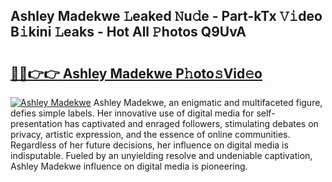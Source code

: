 ## Ashley Madekwe 𝙻eaked 𝙽u𝚍e - Part-kTx 𝚅𝚒deo B𝚒kini 𝙻eaks - Hot All 𝙿hotos Q9UvA

# <h2><a href="http://ld2zcgp.urlbe.top/?page=Ashley+Madekwe">🔗🔗👉👉 Ashley Madekwe P𝚑oto𝚜Vid𝚎o</a></h2>

[![Ashley Madekwe](https://i.imgur.com/eBuTRDB.gif)](http://ld2zcgp.urlbe.top/?page=Ashley+Madekwe)
Ashley Madekwe, an enigmatic and multifaceted figure, defies simple labels. Her innovative use of digital media for self-presentation has captivated and enraged followers, stimulating debates on privacy, artistic expression, and the essence of online communities. Regardless of her future decisions, her influence on digital media is indisputable. Fueled by an unyielding resolve and undeniable captivation, Ashley Madekwe influence on digital media is pioneering.
